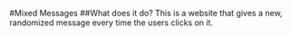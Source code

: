 #Mixed Messages
##What does it do?
This is a website that gives a new, randomized message every time the users clicks on it.
